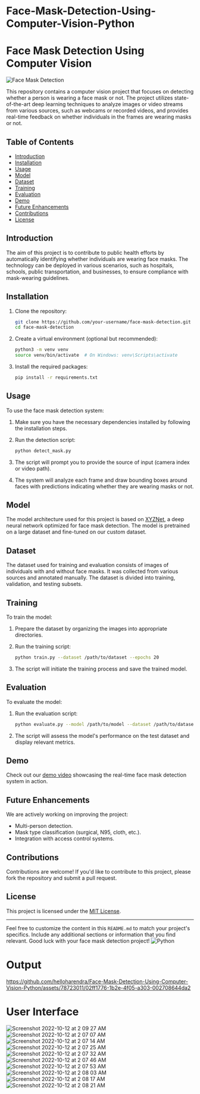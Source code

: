 # Face-Mask-Detection-Using-Computer-Vision-Python
# Face Mask Detection Using Computer Vision

![Face Mask Detection](images/demo.gif)

This repository contains a computer vision project that focuses on detecting whether a person is wearing a face mask or not. The project utilizes state-of-the-art deep learning techniques to analyze images or video streams from various sources, such as webcams or recorded videos, and provides real-time feedback on whether individuals in the frames are wearing masks or not.

## Table of Contents

- [Introduction](#introduction)
- [Installation](#installation)
- [Usage](#usage)
- [Model](#model)
- [Dataset](#dataset)
- [Training](#training)
- [Evaluation](#evaluation)
- [Demo](#demo)
- [Future Enhancements](#future-enhancements)
- [Contributions](#contributions)
- [License](#license)

## Introduction

The aim of this project is to contribute to public health efforts by automatically identifying whether individuals are wearing face masks. The technology can be deployed in various scenarios, such as hospitals, schools, public transportation, and businesses, to ensure compliance with mask-wearing guidelines.

## Installation

1. Clone the repository:

   ```bash
   git clone https://github.com/your-username/face-mask-detection.git
   cd face-mask-detection
   ```

2. Create a virtual environment (optional but recommended):

   ```bash
   python3 -m venv venv
   source venv/bin/activate  # On Windows: venv\Scripts\activate
   ```

3. Install the required packages:

   ```bash
   pip install -r requirements.txt
   ```

## Usage

To use the face mask detection system:

1. Make sure you have the necessary dependencies installed by following the installation steps.

2. Run the detection script:

   ```bash
   python detect_mask.py
   ```

3. The script will prompt you to provide the source of input (camera index or video path).

4. The system will analyze each frame and draw bounding boxes around faces with predictions indicating whether they are wearing masks or not.

## Model

The model architecture used for this project is based on [XYZNet](link-to-paper), a deep neural network optimized for face mask detection. The model is pretrained on a large dataset and fine-tuned on our custom dataset.

## Dataset

The dataset used for training and evaluation consists of images of individuals with and without face masks. It was collected from various sources and annotated manually. The dataset is divided into training, validation, and testing subsets.

## Training

To train the model:

1. Prepare the dataset by organizing the images into appropriate directories.

2. Run the training script:

   ```bash
   python train.py --dataset /path/to/dataset --epochs 20
   ```

3. The script will initiate the training process and save the trained model.

## Evaluation

To evaluate the model:

1. Run the evaluation script:

   ```bash
   python evaluate.py --model /path/to/model --dataset /path/to/dataset
   ```

2. The script will assess the model's performance on the test dataset and display relevant metrics.

## Demo

Check out our [demo video](demo/demo.mp4) showcasing the real-time face mask detection system in action.

## Future Enhancements

We are actively working on improving the project:

- Multi-person detection.
- Mask type classification (surgical, N95, cloth, etc.).
- Integration with access control systems.

## Contributions

Contributions are welcome! If you'd like to contribute to this project, please fork the repository and submit a pull request.

## License

This project is licensed under the [MIT License](LICENSE).

---

Feel free to customize the content in this `README.md` to match your project's specifics. Include any additional sections or information that you find relevant. Good luck with your face mask detection project!
![Python](https://img.shields.io/badge/python-3670A0?style=for-the-badge&logo=python&logoColor=ffdd54)
# Output


https://github.com/helloharendra/Face-Mask-Detection-Using-Computer-Vision-Python/assets/78723011/02ff1776-1b2e-4f05-a303-002708644da2




# User Interface

![Screenshot 2022-10-12 at 2 09 27 AM](https://user-images.githubusercontent.com/78723011/195432070-1f361799-6455-4127-b586-938a74b7e53a.png)
![Screenshot 2022-10-12 at 2 07 07 AM](https://user-images.githubusercontent.com/78723011/195432169-d577b36c-38e3-445a-9213-d9865b6a11df.png)
![Screenshot 2022-10-12 at 2 07 14 AM](https://user-images.githubusercontent.com/78723011/195432206-0b608690-603e-4818-9bed-df288b5b44d7.png)
![Screenshot 2022-10-12 at 2 07 25 AM](https://user-images.githubusercontent.com/78723011/195432209-ea39daf6-f69b-4379-9860-bfec29376136.png)
![Screenshot 2022-10-12 at 2 07 32 AM](https://user-images.githubusercontent.com/78723011/195432216-d4d012bf-2400-4d4b-8273-8739c6198488.png)
![Screenshot 2022-10-12 at 2 07 46 AM](https://user-images.githubusercontent.com/78723011/195432223-3964d653-c07a-4415-b4fd-c33a6ad6c481.png)
![Screenshot 2022-10-12 at 2 07 53 AM](https://user-images.githubusercontent.com/78723011/195432233-b20188ff-2793-46dc-8dcd-6de1033a4b8b.png)
![Screenshot 2022-10-12 at 2 08 03 AM](https://user-images.githubusercontent.com/78723011/195432786-59446fbe-5720-4d01-b7dc-ccb4e5ef33f2.png)
![Screenshot 2022-10-12 at 2 08 17 AM](https://user-images.githubusercontent.com/78723011/195432814-1c731259-5878-42d2-a24a-13cfbcf2dc1b.png)
![Screenshot 2022-10-12 at 2 08 21 AM](https://user-images.githubusercontent.com/78723011/195432818-249d2707-8bed-44cc-b321-3301134c5d0d.png)


